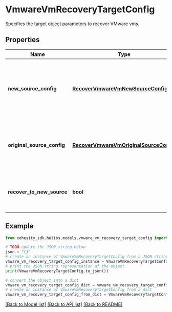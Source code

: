 # VmwareVmRecoveryTargetConfig

Specifies the target object parameters to recover VMware vms.

## Properties

Name | Type | Description | Notes
------------ | ------------- | ------------- | -------------
**new_source_config** | [**RecoverVmwareVmNewSourceConfig**](RecoverVmwareVmNewSourceConfig.md) | Specifies the new destination Source configuration parameters where the VMs will be recovered. This is mandatory if recoverToNewSource is set to true. | [optional] 
**original_source_config** | [**RecoverVmwareVmOriginalSourceConfig**](RecoverVmwareVmOriginalSourceConfig.md) | Specifies the Source configuration if VM&#39;s are being recovered to Original Source. If not specified, all the configuration parameters will be retained. | [optional] 
**recover_to_new_source** | **bool** | Specifies the parameter whether the recovery should be performed to a new or an existing Source Target. | 

## Example

```python
from cohesity_sdk.helios.models.vmware_vm_recovery_target_config import VmwareVmRecoveryTargetConfig

# TODO update the JSON string below
json = "{}"
# create an instance of VmwareVmRecoveryTargetConfig from a JSON string
vmware_vm_recovery_target_config_instance = VmwareVmRecoveryTargetConfig.from_json(json)
# print the JSON string representation of the object
print(VmwareVmRecoveryTargetConfig.to_json())

# convert the object into a dict
vmware_vm_recovery_target_config_dict = vmware_vm_recovery_target_config_instance.to_dict()
# create an instance of VmwareVmRecoveryTargetConfig from a dict
vmware_vm_recovery_target_config_from_dict = VmwareVmRecoveryTargetConfig.from_dict(vmware_vm_recovery_target_config_dict)
```
[[Back to Model list]](../README.md#documentation-for-models) [[Back to API list]](../README.md#documentation-for-api-endpoints) [[Back to README]](../README.md)


